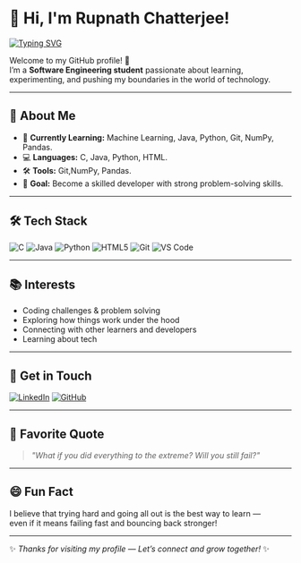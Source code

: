 # 👋 Hi, I'm Rupnath Chatterjee!

[![Typing SVG](https://readme-typing-svg.herokuapp.com?font=Fira+Code&pause=1000&color=36BCF7&width=500&lines=Hi%2C+I'm+Rupnath+Chatterjee!;Software+Engineering+Student;Learning+Machine+Learning+%26+Development;Always+Curious+%26+Exploring+New+Tech)](https://git.io/typing-svg)

Welcome to my GitHub profile! 🚀  
I’m a **Software Engineering student** passionate about learning, experimenting, and pushing my boundaries in the world of technology.

---

## 🚀 About Me
- 🌱 **Currently Learning:** Machine Learning, Java, Python, Git, NumPy, Pandas.
- 💻 **Languages:** C, Java, Python, HTML.
- 🛠 **Tools:** Git,NumPy, Pandas.
- 🎯 **Goal:** Become a skilled developer with strong problem-solving skills.

---

## 🛠 Tech Stack
![C](https://img.shields.io/badge/C-00599C?style=for-the-badge&logo=c&logoColor=white)
![Java](https://img.shields.io/badge/Java-ED8B00?style=for-the-badge&logo=openjdk&logoColor=white)
![Python](https://img.shields.io/badge/Python-3776AB?style=for-the-badge&logo=python&logoColor=white)
![HTML5](https://img.shields.io/badge/HTML5-E34F26?style=for-the-badge&logo=html5&logoColor=white)
![Git](https://img.shields.io/badge/Git-F05032?style=for-the-badge&logo=git&logoColor=white)
![VS Code](https://img.shields.io/badge/VS%20Code-0078d7?style=for-the-badge&logo=visual-studio-code&logoColor=white)

---

## 📚 Interests
- Coding challenges & problem solving
- Exploring how things work under the hood
- Connecting with other learners and developers
- Learning about tech
  

---

## 💬 Get in Touch
[![LinkedIn](https://img.shields.io/badge/LinkedIn-0077B5?style=for-the-badge&logo=linkedin&logoColor=white)](https://www.linkedin.com/in/rupnath-chatterjee-hola)
[![GitHub](https://img.shields.io/badge/GitHub-100000?style=for-the-badge&logo=github&logoColor=white)](https://github.com/rupnath)

---

## 📝 Favorite Quote
> *"What if you did everything to the extreme? Will you still fail?"*

---

## 😄 Fun Fact
I believe that trying hard and going all out is the best way to learn —  
even if it means failing fast and bouncing back stronger!

---
✨ _Thanks for visiting my profile — Let’s connect and grow together!_ ✨
